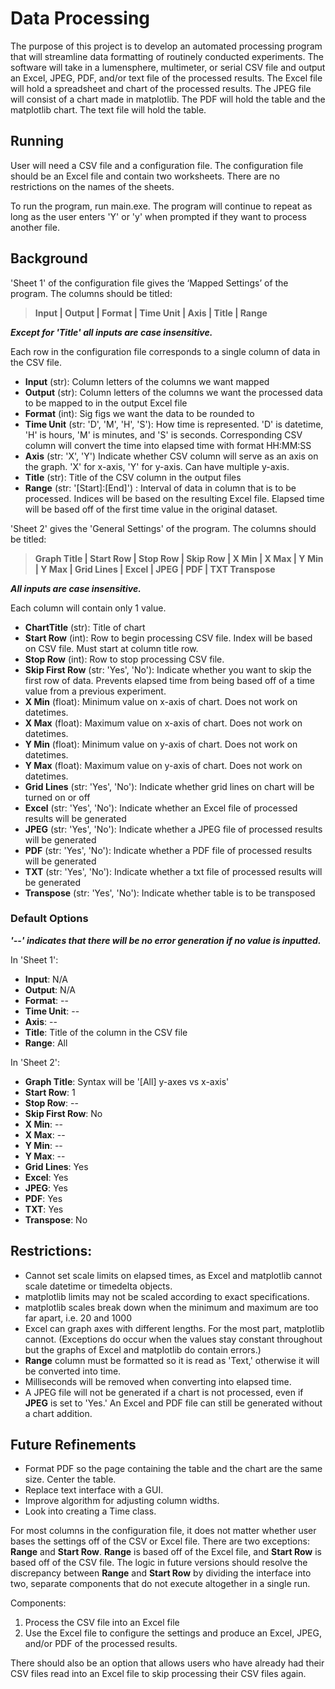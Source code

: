 # Data Processing
The purpose of this project is to develop an automated processing program that will streamline data formatting of routinely conducted experiments. The software will take in a lumensphere, multimeter, or serial CSV file and output an Excel, JPEG, PDF, and/or text file of the processed results. The Excel file will hold a spreadsheet and chart of the processed results. The JPEG file will consist of a chart made in matplotlib. The PDF will hold the table and the matplotlib chart. The text file will hold the table. 

## Running 
User will need a CSV file and a configuration file. The configuration file should be an Excel file and contain two worksheets. There are no restrictions on the names of the sheets. 

To run the program, run main.exe. The program will continue to repeat as long as the user enters 'Y' or 'y' when prompted if they want to process another file.  

## Background
'Sheet 1' of the configuration file gives the ‘Mapped Settings’ of the program. The columns should be titled: 
> **Input | Output | Format | Time Unit | Axis | Title | Range**

**_Except for 'Title' all inputs are case insensitive._**

Each row in the configuration file corresponds to a single column of data in the CSV file. 
- **Input** (str): Column letters of the columns we want mapped
- **Output** (str): Column letters of the columns we want the processed data to be mapped to in the output Excel file 
- **Format** (int): Sig figs we want the data to be rounded to
- **Time Unit** (str: 'D', 'M', 'H', 'S'): How time is represented. 'D' is datetime, 'H' is hours, 'M' is minutes, and 'S' is seconds. Corresponding CSV column will convert the time into elapsed time with format HH:MM:SS   
- **Axis** (str: 'X', 'Y') Indicate whether CSV column will serve as an axis on the graph. 'X' for x-axis, 'Y' for y-axis. Can have multiple y-axis. 
- **Title** (str): Title of the CSV column in the output files 
- **Range** (str: '\[Start]:\[End]') : Interval of data in column that is to be processed. Indices will be based on the resulting Excel file. Elapsed time will be based off of the first time value in the original dataset. 

'Sheet 2' gives the 'General Settings' of the program. The columns should be titled: 
> **Graph Title | Start Row | Stop Row | Skip Row | X Min | X Max | Y Min | Y Max | Grid Lines | Excel | JPEG | PDF | TXT 
 Transpose** 

**_All inputs are case insensitive._**

Each column will contain only 1 value. 

- **ChartTitle** (str): Title of chart
- **Start Row** (int): Row to begin processing CSV file. Index will be based on CSV file. Must start at column title row.  
- **Stop Row** (int): Row to stop processing CSV file. 
- **Skip First Row** (str: 'Yes', 'No'): Indicate whether you want to skip the first row of data. Prevents elapsed time from being based off of a time value from a previous experiment. 
- **X Min** (float): Minimum value on x-axis of chart. Does not work on datetimes. 
- **X Max** (float): Maximum value on x-axis of chart. Does not work on datetimes. 
- **Y Min** (float): Minimum value on y-axis of chart. Does not work on datetimes. 
- **Y Max** (float): Maximum value on y-axis of chart. Does not work on datetimes. 
- **Grid Lines** (str: 'Yes', 'No'): Indicate whether grid lines on chart will be turned on or off
- **Excel** (str: 'Yes', 'No'): Indicate whether an Excel file of processed results will be generated
- **JPEG** (str: 'Yes', 'No'): Indicate whether a JPEG file of processed results will be generated
- **PDF** (str: 'Yes', 'No'): Indicate whether a PDF file of processed results will be generated 
- **TXT** (str: 'Yes', 'No'): Indicate whether a txt file of processed results will be generated
- **Transpose** (str: 'Yes', 'No'): Indicate whether table is to be transposed 


### Default Options

**_'--' indicates that there will be no error generation if no value is inputted._**

In 'Sheet 1': 
- **Input**: N/A
- **Output**: N/A
- **Format**: --
- **Time Unit**: --
- **Axis**: --
- **Title**: Title of the column in the CSV file 
- **Range**: All 

In 'Sheet 2': 
- **Graph Title**: Syntax will be '\[All] y-axes vs x-axis'
- **Start Row**: 1
- **Stop Row**: --
- **Skip First Row**: No
- **X Min**: --
- **X Max**: --
- **Y Min**: --
- **Y Max**: --
- **Grid Lines**: Yes
- **Excel**: Yes
- **JPEG**: Yes
- **PDF**: Yes
- **TXT**: Yes
- **Transpose**: No

## Restrictions: 
- Cannot set scale limits on elapsed times, as Excel and matplotlib cannot scale datetime or timedelta objects. 
- matplotlib limits may not be scaled according to exact specifications. 
- matplotlib scales break down when the minimum and maximum are too far apart, i.e. 20 and 1000 
- Excel can graph axes with different lengths. For the most part, matplotlib cannot. (Exceptions do occur when the values stay constant throughout but the graphs of Excel and matplotlib do contain errors.) 
- **Range** column must be formatted so it is read as 'Text,' otherwise it will be converted into time. 
- Milliseconds will be removed when converting into elapsed time. 
- A JPEG file will not be generated if a chart is not processed, even if **JPEG** is set to 'Yes.' An Excel and PDF file can still be generated without a chart addition.


## Future Refinements
- Format PDF so the page containing the table and the chart are the same size. Center the table. 
- Replace text interface with a GUI. 
- Improve algorithm for adjusting column widths. 
- Look into creating a Time class.

For most columns in the configuration file, it does not matter whether user bases the settings off of the CSV or Excel file. There are two exceptions: **Range** and **Start Row**. **Range** is based off of the Excel file, and **Start Row** is based off of the CSV file. The logic in future versions should resolve the discrepancy between **Range** and **Start Row** by dividing the interface into two, separate components that do not execute altogether in a single run.  

Components: 
1. Process the CSV file into an Excel file
2. Use the Excel file to configure the settings and produce an Excel, JPEG, and/or PDF of the processed results. 

There should also be an option that allows users who have already had their CSV files read into an Excel file to skip processing their CSV files again. 
